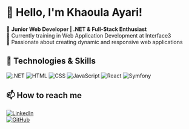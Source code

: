 # 👋 Hello, I'm Khaoula Ayari!

🚀 **Junior Web Developer | .NET & Full-Stack Enthusiast**  
🌱 Currently training in Web Application Development at Interface3  
🎯 Passionate about creating dynamic and responsive web applications 


## 🔧 Technologies & Skills  
![.NET](https://img.shields.io/badge/-.NET-512BD4?style=flat&logo=.net&logoColor=white)
![HTML](https://img.shields.io/badge/-HTML-E34F26?style=flat&logo=html5&logoColor=white)
![CSS](https://img.shields.io/badge/-CSS-1572B6?style=flat&logo=css3&logoColor=white)
![JavaScript](https://img.shields.io/badge/-JavaScript-F7DF1E?style=flat&logo=javascript&logoColor=black)
![React](https://img.shields.io/badge/-React-61DAFB?style=flat&logo=react&logoColor=black)
![Symfony](https://img.shields.io/badge/-Symfony-000000?style=flat&logo=symfony&logoColor=white)

## 📫 How to reach me
[![LinkedIn](https://img.shields.io/badge/-LinkedIn-blue?style=flat&logo=Linkedin&logoColor=white)](https://www.linkedin.com/in/khaoula-ayari-82090393/)  
[![GitHub](https://img.shields.io/badge/-GitHub-181717?style=flat&logo=github&logoColor=white)](https://github.com/KhaoulaAYARI)  

